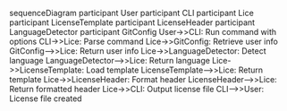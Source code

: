 sequenceDiagram
    participant User
    participant CLI
    participant Lice
    participant LicenseTemplate
    participant LicenseHeader
    participant LanguageDetector
    participant GitConfig
    User->>CLI: Run command with options
    CLI->>Lice: Parse command
    Lice->>GitConfig: Retrieve user info
    GitConfig-->>Lice: Return user info
    Lice->>LanguageDetector: Detect language
    LanguageDetector-->>Lice: Return language
    Lice->>LicenseTemplate: Load template
    LicenseTemplate-->>Lice: Return template
    Lice->>LicenseHeader: Format header
    LicenseHeader-->>Lice: Return formatted header
    Lice->>CLI: Output license file
    CLI-->>User: License file created